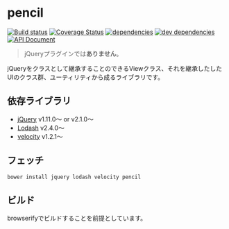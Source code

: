 # pencil

[![Build status][travis-image]][travis-url] [![Coverage Status][coveralls-image]][coveralls-url] [![dependencies][dependencies-image]][dependencies-url] [![dev dependencies][dev-dependencies-image]][dev-dependencies-url] [![API Document][api-document-image]][api-document-url]

> jQueryプラグインでは**ありません**。

jQueryをクラスとして継承することのできるViewクラス、それを継承したしたUIのクラス群、ユーティリティから成るライブラリです。

## 依存ライブラリ

* [jQuery](https://github.com/jquery/jquery) v1.11.0〜 or v2.1.0〜
* [Lodash](https://github.com/lodash/lodash) v2.4.0〜
* [velocity](https://github.com/julianshapiro/velocity) v1.2.1〜

## フェッチ

```bash
bower install jquery lodash velocity pencil
```

## ビルド

browserifyでビルドすることを前提としています。


[travis-image]: http://img.shields.io/travis/trymore/pencil.svg?style=flat-square
[travis-url]: http://travis-ci.org/trymore/pencil
[coveralls-image]: https://img.shields.io/coveralls/trymore/pencil.svg?style=flat-square
[coveralls-url]: https://coveralls.io/r/trymore/pencil
[dependencies-image]: http://img.shields.io/david/trymore/pencil.svg?style=flat-square
[dependencies-url]: https://david-dm.org/trymore/pencil
[dev-dependencies-image]: http://img.shields.io/david/dev/trymore/pencil.svg?style=flat-square
[dev-dependencies-url]: https://david-dm.org/trymore/pencil#info=devDependencies
[api-document-url]: http://coffeedoc.info/github/trymore/pencil/master/README.md.html
[api-document-image]: http://img.shields.io/badge/API-Documentation-ff69b4.svg?style=flat-square
